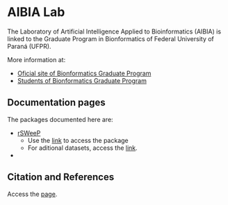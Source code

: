 # AIBIA Lab

The Laboratory of Artificial Intelligence Applied to Bioinformatics (AIBIA) is linked to the Graduate Program in Bionformatics of Federal University of Paraná (UFPR).

More information at: 

- [Oficial site of Bionformatics Graduate Program](http://www.bioinfo.ufpr.br/en/)
- [Students of Bionformatics Graduate Program](https://www.bioinfodiscentes.com.br/)


## Documentation pages

The packages documented here are:

- [rSWeeP](https://camilapperico.github.io/rSWeeP)
  - Use the [link](https://github.com/CamilaPPerico/rSWeeP) to access the package
  - For aditional datasets, access the [link](https://github.com/CamilaPPerico/rSWeeP_datasets).
- 

## Citation and References 

Access the [page](https://camilapperico.github.io/citation).
